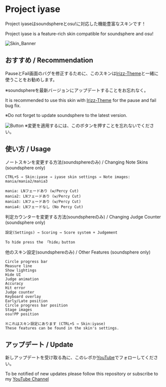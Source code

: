 # Project iyase
Project iyaseはsoundsphereとosu!に対応した機能豊富なスキンです！

Project iyase is a feature-rich skin compatible for soundsphere and osu!

![Skin_Banner](https://github.com/iyaseotoge/Project-iyase/assets/168723509/13a1049a-c195-4469-9281-d67e738eb185)

## おすすめ / Recommendation
PauseとFail画面のバグを修正するために、このスキンは[Irizz-Theme](https://github.com/Thetan-ILW/Irizz-Theme)と一緒に使うことをお勧めします。

※soundsphereを最新バージョンにアップデートすることをお忘れなく。

It is recommended to use this skin with [Irizz-Theme](https://github.com/Thetan-ILW/Irizz-Theme) for the pause and fail bug fix.

※Do not forget to update soundsphere to the latest version.

![Button](https://github.com/iyaseotoge/Project-iyase/assets/168723509/7768291a-5380-4199-ab18-54110553149c)
※変更を適用するには、このボタンを押すことを忘れないでください。

## 使い方 / Usage
ノートスキンを変更する方法(soundsphereのみ) / Changing Note Skins (soundsphere only)
```
CTRL+S → Skin:iyase → iyase skin settings → Note images: mania/mania2/mania3

mania: LNフェードあり (w/Percy Cut)
mania2: LNフェードあり (w/Percy Cut)
mania3: LNフェードあり (w/Percy Cut)
mania4: LNフェードなし (No Percy Cut)
```

判定カウンターを変更する方法(soundsphereのみ) / Changing Judge Counter (soundsphere only)
```
設定(Settings) → Scoring → Score system + Judgement

To hide press the 「hide」button
```

他のスキン設定(soundsphereのみ) / Other Features (soundsphere only)
```
Circle progress bar
Measure line
Show lightings
Hide UI
Judge animation
Accuracy
Hit error
Judge counter
Keyboard overlay
Early/Late position
Circle progress bar position
Stage images
osu!PP position

※これはスキン設定にあります (CTRL+S → Skin:iyase)
These features can be found in the skin's settings.
```

## アップデート / Update
新しアップデートを受け取る為に、このレポか[YouTube](https://www.youtube.com/@iyase_otoge)でフォローしてください。

To be notified of new updates please follow this repository or subscribe to my [YouTube Channel](https://www.youtube.com/@iyase_otoge)
